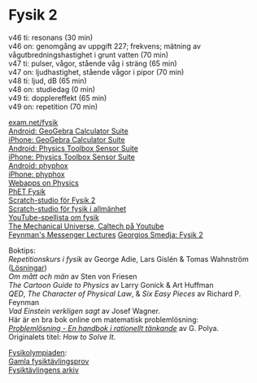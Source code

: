 # Fysik 2
v46 ti: resonans (30 min)  
v46 on: genomgång av uppgift 227; frekvens; mätning av vågutbredningshastighet i grunt vatten (70 min)  
v47 ti: pulser, vågor, stående våg i sträng (65 min)  
v47 on: ljudhastighet, stående vågor i pipor (70 min)  
v48 ti: ljud, dB (65 min)  
v48 on: studiedag (0 min)  
v49 ti: dopplereffekt (65 min)  
v49 on: repetition (70 min)  

[exam.net/fysik](https://exam.net/fysik)  
[Android: GeoGebra Calculator Suite](https://play.google.com/store/apps/details?id=org.geogebra.android.calculator.suite)  
[iPhone: GeoGebra Calculator Suite](https://apps.apple.com/us/app/geogebra-calculator-suite/id1504416652?platform=iphone)  
[Android: Physics Toolbox Sensor Suite](https://play.google.com/store/apps/details?id=com.chrystianvieyra.physicstoolboxsuite)  
[iPhone: Physics Toolbox Sensor Suite](https://apps.apple.com/cy/app/physics-toolbox-sensor-suite/id1128914250?platform=iphone)  
[Android: phyphox](https://play.google.com/store/apps/details?id=de.rwth_aachen.phyphox)  
[iPhone: phyphox](https://apps.apple.com/us/app/phyphox/id1127319693?platform=iphone)  
[Webapps on Physics](https://www.walter-fendt.de/html5/phen/)  
[PhET Fysik](https://phet.colorado.edu/en/simulations/filter?locale=sv&subjects=physics&type=html,prototype)  
[Scratch-studio för Fysik 2](https://scratch.mit.edu/studios/33395332)  
[Scratch-studio för fysik i allmänhet](https://scratch.mit.edu/studios/243209)  
[YouTube-spellista om fysik](https://www.youtube.com/playlist?list=PLUx1NFKWh2OGMSiIEH2w4P-HaR8j6CyW5)  
[The Mechanical Universe, Caltech på Youtube](https://www.youtube.com/playlist?list=PL8_xPU5epJddRABXqJ5h5G0dk-XGtA5cZ)  
[Feynman's Messenger Lectures](https://www.feynmanlectures.caltech.edu/messenger.html)
[Georgios Smedja: Fysik 2](http://www.georgiostheodoridis.se/sv/articles.php?cid=8)

Boktips:  
*Repetitionskurs i fysik* av George Adie, Lars Gislén & Tomas Wahnström ([Lösningar](https://gy.orbin.se/fysik/Repetitionskurs_i_fysik_lsg.pdf))  
*Om mått och män* av Sten von Friesen  
*The Cartoon Guide to Physics* av Larry Gonick & Art Huffman  
*QED*, *The Character of Physical Law*, & *Six Easy Pieces* av Richard P. Feynman  
*Vad Einstein verkligen sagt* av Josef Wagner.  
Här är en bra bok online om matematisk problemlösning:  
[*Problemlösning - En handbok i rationellt tänkande*](http://www.kevius.com/polya/) av G. Polya.  
Originalets titel: *How to Solve It*.  
<!-- https://gy.orbin.se/fysik/b/-->  

[Fysikolympiaden](https://sv.wikipedia.org/wiki/Fysikolympiaden):  
[Gamla fysiktävlingsprov](http://home.thep.lu.se/%7Elarsg/Site/PC.html)  
[Fysiktävlingens arkiv](http://physics.gu.se/fysikaktuellt/fysiktavling/arkiv.html)  
